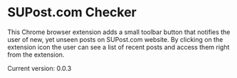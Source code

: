 SUPost.com Checker
==================

This Chrome browser extension adds a small toolbar button that
notifies the user of new, yet unseen posts on SUPost.com website.
By clicking on the extension icon the user can see a list of 
recent posts and access them right from the extension.

Current version: 0.0.3
